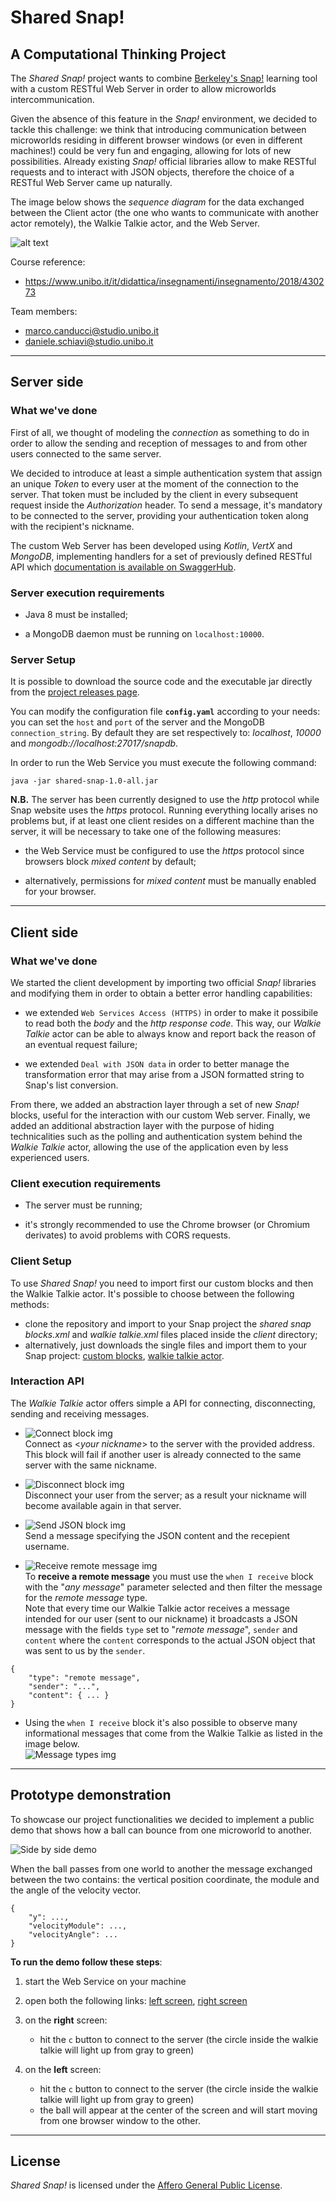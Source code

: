 # Shared Snap!

## A Computational Thinking Project

The *Shared Snap!* project wants to combine [Berkeley's Snap!](https://snap.berkeley.edu/) learning tool with a custom RESTful Web Server in order to allow microworlds intercommunication. 

Given the absence of this feature in the *Snap!* environment, we decided to tackle this challenge: we think that introducing communication between microworlds residing in different browser windows (or even in different machines!) could be very fun and engaging, allowing for lots of new possibilities. Already existing *Snap!* official libraries allow to make RESTful requests and to interact with JSON objects, therefore the choice of a RESTful Web Server came up naturally.

The image below shows the *sequence diagram* for the data exchanged between the Client actor (the one who wants to communicate with another actor remotely), the Walkie Talkie actor, and the Web Server.

![alt text](images/sequence-diagram.png "Sequence diagram")

Course reference: 
- https://www.unibo.it/it/didattica/insegnamenti/insegnamento/2018/430273

Team members:
- marco.canducci@studio.unibo.it  
- daniele.schiavi@studio.unibo.it 

---

## Server side

### What we've done

First of all, we thought of modeling the *connection* as something to do in order to allow the sending and reception of messages to and from other users connected to the same server.

We decided to introduce at least a simple authentication system that assign an unique *Token* to every user at the moment of the connection to the server. That token must be included by the client in every subsequent request inside the *Authorization* header. To send a message, it's mandatory to be connected to the server, providing your authentication token along with the recipient's nickname.

The custom Web Server has been developed using *Kotlin*, *VertX* and *MongoDB*, implementing handlers for a set of previously defined RESTful API which [documentation is available on SwaggerHub](https://app.swaggerhub.com/apis-docs/candoz/shared-snap/1.0#/).


### Server execution requirements

- Java 8 must be installed;

- a MongoDB daemon must be running on `localhost:10000`.

### Server Setup

It is possible to download the source code and the executable jar directly from the [project releases page](https://github.com/candoz/shared-snap/releases).

You can modify the configuration file **`config.yaml`** according to your needs: you can set the `host` and `port` of the server and the MongoDB `connection_string`. By default they are set respectively to: *localhost*, *10000* and *mongodb://localhost:27017/snapdb*.

In order to run the Web Service you must execute the following command:

```
java -jar shared-snap-1.0-all.jar
```

**N.B.** The server has been currently designed to use the *http* protocol while Snap website uses the *https* protocol. Running everything locally arises no problems but, if at least one client resides on a different machine than the server, it will be necessary to take one of the following measures:

- the Web Service must be configured to use the *https* protocol since browsers block *mixed content* by default;

- alternatively, permissions for *mixed content* must be manually enabled for your browser.

---

## Client side

### What we've done

We started the client development by importing two official *Snap!* libraries and modifying them in order to obtain a better error handling capabilities:

- we extended `Web Services Access (HTTPS)` in order to make it possibile to read both the *body* and the *http response code*. This way, our *Walkie Talkie* actor can be able to always know and report back the reason of an eventual request failure;

- we extended `Deal with JSON data` in order to better manage the transformation error that may arise from a JSON formatted string to Snap's list conversion.

From there, we added an abstraction layer through a set of new *Snap!* blocks, useful for the interaction with our custom Web server. Finally, we added an additional abstraction layer with the purpose of hiding technicalities such as the polling and authentication system behind the *Walkie Talkie* actor, allowing the use of the application even by less experienced users.  

### Client execution requirements

- The server must be running;

- it's strongly recommended to use the Chrome browser (or Chromium derivates) to avoid problems with CORS requests.

### Client Setup

To use *Shared Snap!* you need to import first our custom blocks and then the Walkie Talkie actor. It's possible to choose between the following methods:
- clone the repository and import to your Snap project the *shared snap blocks.xml* and *walkie talkie.xml* files placed inside the *client* directory;
- alternatively, just downloads the single files and import them to your Snap project: [custom blocks](https://www.dropbox.com/s/32r0m4b95ky5a7j/shared%20snap%20blocks.xml?dl=0), [walkie talkie actor](https://www.dropbox.com/s/gkei0joeotqdcju/walkie%20talkie.xml?dl=0).

### Interaction API

The *Walkie Talkie* actor offers simple a API for connecting, disconnecting, sending and receiving messages.

- ![Connect block img](images/connect-block.png "Connect block")<br />
Connect as <*your nickname*> to the server with the provided address. This block will fail if another user is already connected to the same server with the same nickname.

- ![Disconnect block img](images/disconnect-block.png "Disconnect block")<br />
Disconnect your user from the server; as a result your nickname will become available again in that server.


- ![Send JSON block img](images/send-json-block.png "Send JSON block")<br />
Send a message specifying the JSON content and the recepient username.

- ![Receive remote message img](images/remote-message.png "Remote message")<br />
To **receive a remote message** you must use the `when I receive` block with the "*any message*" parameter selected and then filter the message for the *remote message* type.<br />
Note that every time our Walkie Talkie actor receives a message intended for our user (sent to our nickname) it broadcasts a JSON message with the fields `type` set to "*remote message*", `sender` and `content` where the `content` corresponds to the actual JSON object that was sent to us by the `sender`.

```
{
    "type": "remote message",
    "sender": "...",
    "content": { ... }
}
```

- Using the `when I receive` block it's also possible to observe many informational messages that come from the Walkie Talkie as listed in the image below.<br />
![Message types img](images/messages.png "Notification message types")

---

## Prototype demonstration

To showcase our project functionalities we decided to implement a public demo that shows how a ball can bounce from one microworld to another.

![Side by side demo](images/side-by-side-demo.gif "Side by side demo")

When the ball passes from one world to another the message exchanged between the two contains: the vertical position coordinate, the module and the angle of the velocity vector.

```
{
    "y": ...,
    "velocityModule": ...,
    "velocityAngle": ...
}
```

**To run the demo follow these steps**:

1. start the Web Service on your machine

2. open both the following links:  [left screen](https://snap.berkeley.edu/project?user=schiavi&project=Shared%20Snap%20-%20Ball%20Example%20-%20Left), [right screen](https://snap.berkeley.edu/project?user=schiavi&project=Shared%20Snap%20-%20Ball%20Example%20-%20Right)

3. on the **right** screen:
    - hit the `c` button to connect to the server (the circle inside the walkie talkie will light up from gray to green)

4. on the **left** screen:
    - hit the `c` button to connect to the server (the circle inside the walkie talkie will light up from gray to green)
    - the ball will appear at the center of the screen and will start moving from one browser window to the other.

---

## License

*Shared Snap!* is licensed under the [Affero General Public License](https://www.gnu.org/licenses/agpl-3.0).
